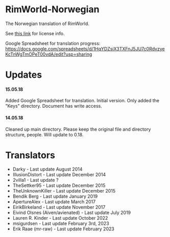 # RimWorld-Norwegian

The Norwegian translation of RimWorld.

See [this link](http://ludeon.com/forums/index.php?topic=2933.0) for license info.

Google Spreadsheet for translation progress: https://docs.google.com/spreadsheets/d/1HqYDZsiX3TXFnJ5JU7c0RdvzyeKcTnWgTmOPeT00vdA/edit?usp=sharing

# Updates

#### 15.05.18

Added Google Spreadsheet for translation. Initial version. Only added the "Keys" directory. Document has write access.

#### 14.05.18

Cleaned up main directory. Please keep the original file and directory structure, people. Will update to 0.18.

# Translators

- Darky - Last update August 2014
- IllusionDistort - Last update December 2014
- 2villa1 - Last update ?
- TheSettker95 - Last update December 2015
- TheUnknownKiller - Last update December 2015
- Bendik Berg - Last update January 2019
- ApertureAlex - Last update March 2017
- EirikBirkeland - Last update November 2017
- Eivind Olsnes (Aiven/avienated) - Last update July 2019
- Lauren R. Kinder - Last update October 2022
- msigurdsen - Last update February 3rd, 2023
- Erik Raae (mr-raw) - Last update February 2023

